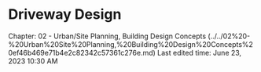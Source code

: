 # Driveway Design

Chapter: 02 - Urban/Site Planning, Building Design Concepts (../../02%20-%20Urban%20Site%20Planning,%20Building%20Design%20Concepts%20ef46b469e71b4e2c82342c57361c276e.md)
Last edited time: June 23, 2023 10:30 AM